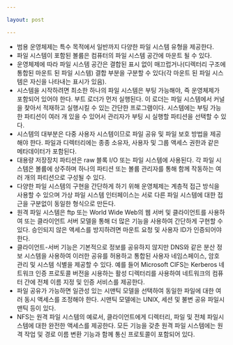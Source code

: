 ```yaml
---

layout: post

---
```


- 범용 운영체제는 특수 목적에서 일반까지 다양한 파일 시스템 유형을 제공한다.
- 파일 시스템이 포함된 볼륨은 컴퓨터의 파일 시스템 공간에 마운트 될 수 있다.
- 운영체제에 따라 파일 시스템 공간은 결합된 표시 없이 매끄럽거나(디렉터리 구조에 통합된 마운트 된 파일 시스템) 결합 부분을 구분할 수 있다(각 마운트 된 파일 시스템은 자신을 나타내는 표시가 있음).
- 시스템을 시작하려면 최소한 하나의 파일 시스템은 부팅 가능해야, 즉 운영체제가 포함되어 있어야 한다. 부트 로더가 먼저 실행된다. 이 로더는 파일 시스템에서 커널을 찾아서 적재하고 실행시킬 수 있는 간단한 프로그램이다. 시스템에는 부팅 가능한 파티션이 여러 개 있을 수 있어서 관리자가 부팅 시 실행할 파티션을 선택할 수 있다.
- 시스템의 대부분은 다중 사용자 시스템이므로 파일 공유 및 파일 보호 방법을 제공해야 한다. 파일과 디렉터리에는 종종 소유자, 사용자 및 그룹 액세스 권한과 같은 메타데이터가 포함된다.
- 대용량 저장장치 파티션은 raw 블록 I/O 또는 파일 시스템에 사용된다. 각 파일 시스템은 볼륨에 상주하며 하나의 파티션 또는 볼륨 관리자를 통해 함께 작동하는 여러 개의 파티션으로 구성될 수 있다.
- 다양한 파일 시스템의 구현을 간단하게 하기 위해 운영체제는 계층적 접근 방식을 사용할 수 있으며 가상 파일 시스템 인터페이스는 서로 다른 파일 시스템에 대한 접근을 구분없이 동일한 형식으로 만든다.
- 원격 파일 시스템은 ftp 또는 World Wide Web의 웹 서버 및 클라이언트를 사용하여 또는 클라이언트 서버 모델을 통해 더 많은 기능을 사용하여 간단하게 구현할 수 있다. 승인되지 않은 액세스를 방지하려면 마운트 요청 및 사용자 ID가 인증되어야 한다.
- 클라이언트-서버 기능은 기본적으로 정보를 공유하지 않지만 DNS와 같은 분산 정보 시스템을 사용하여 이러한 공유를 허용하고 통합된 사용자 네임스페이스, 암호 관리 및 시스템 식별을 제공할 수 있다. 예를 들어 Microsoft CIFS는 Kerberos 네 트워크 인증 프로토콜 버전을 시용하는 활성 디렉터리를 사용하여 네트워크의 컴퓨터 간에 전체 이름 지정 및 인증 서비스를 제공한다.
- 파일 공유가 가능하면 일관성 있는 시맨틱 모델을 선택하여 동일한 파일에 대한 여러 동시 액세스를 조정해야 한다. 시맨틱 모델에는 UNIX, 세션 및 불변 공유 파일시맨틱 등이 있다.
- NFS는 원격 파일 시스템의 예로서, 클라이언트에게 디렉터리, 파일 및 전체 파일시스템에 대한 완전한 액세스를 제공한다. 모든 기능을 갖춘 원격 파일 시스템에는 원격 작업 및 경로 이름 변환 기능과 함께 통신 프로토콜이 포함되어 있다.